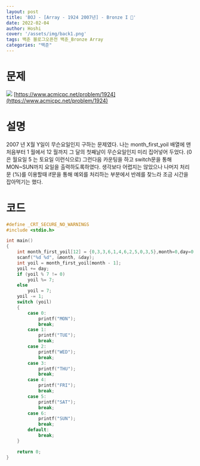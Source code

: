 ```yaml
---
layout: post
title: 'BOJ - [Array - 1924 2007년] - Bronze I 🥉'
date: 2022-02-04
author: Hoshi
cover: '/assets/img/back1.png'
tags: 백준 블로그오픈전 백준_Bronze Array
categories: "백준"
---
```

# 문제
![]({{site.url}}/assets/img/posts_img/1924.png)
[https://www.acmicpc.net/problem/1924](https://www.acmicpc.net/problem/1924)

# 설명
2007 년 X월 Y일이 무슨요일인지 구하는 문제였다. 
나는 month_first_yoil 배열에 맨처음부터 1 월에서 12 월까지 그 달의 첫째날이 무슨요일인지 미리 집어넣어 두었다. (0 은 월요일 5 는 토요일 이런식으로)
그런다음 카운팅을 하고 switch문을 통해 MON~SUN까지 요일을 출력하도록하였다. 생각보다 어렵지는 않았으나 나머지 처리 문 (%)를 이용할때 if문을 통해 예외를 처리하는 부분에서 반례를 찾느라 조금 시간을 잡아먹기는 했다.

# 코드

```c
#define _CRT_SECURE_NO_WARNINGS
#include <stdio.h>

int main()
{
	int month_first_yoil[12] = {0,3,3,6,1,4,6,2,5,0,3,5},month=0,day=0;
	scanf("%d %d", &month, &day);
	int yoil = month_first_yoil[month - 1];
	yoil += day;
	if (yoil % 7 != 0)
		yoil %= 7;
	else
		yoil = 7;
	yoil -= 1;
	switch (yoil)
	{
		case 0:
			printf("MON");
			break;
		case 1:
			printf("TUE");
			break;
		case 2:
			printf("WED");
			break;
		case 3:
			printf("THU");
			break;
		case 4:
			printf("FRI");
			break;
		case 5:
			printf("SAT");
			break;
		case 6:
			printf("SUN");
			break;
		default:
			break;
	}

	return 0;
}
```
